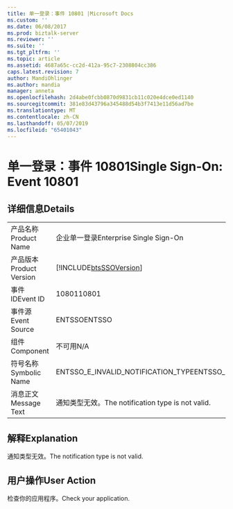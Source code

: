 ```yaml
---
title: 单一登录：事件 10801 |Microsoft Docs
ms.custom: ''
ms.date: 06/08/2017
ms.prod: biztalk-server
ms.reviewer: ''
ms.suite: ''
ms.tgt_pltfrm: ''
ms.topic: article
ms.assetid: 4687a65c-cc2d-412a-95c7-2308804cc386
caps.latest.revision: 7
author: MandiOhlinger
ms.author: mandia
manager: anneta
ms.openlocfilehash: 2d4abe0fcbb0870d9831cb11c020e4dce0ed1140
ms.sourcegitcommit: 381e83d43796a345488d54b3f7413e11d56ad7be
ms.translationtype: MT
ms.contentlocale: zh-CN
ms.lasthandoff: 05/07/2019
ms.locfileid: "65401043"
---
```

# <a name="single-sign-on-event-10801"></a><span data-ttu-id="e7075-102">单一登录：事件 10801</span><span class="sxs-lookup"><span data-stu-id="e7075-102">Single Sign-On: Event 10801</span></span>
## <a name="details"></a><span data-ttu-id="e7075-103">详细信息</span><span class="sxs-lookup"><span data-stu-id="e7075-103">Details</span></span>  
  
|                 |                                                            |
|-----------------|------------------------------------------------------------|
|  <span data-ttu-id="e7075-104">产品名称</span><span class="sxs-lookup"><span data-stu-id="e7075-104">Product Name</span></span>   |                 <span data-ttu-id="e7075-105">企业单一登录</span><span class="sxs-lookup"><span data-stu-id="e7075-105">Enterprise Single Sign-On</span></span>                  |
| <span data-ttu-id="e7075-106">产品版本</span><span class="sxs-lookup"><span data-stu-id="e7075-106">Product Version</span></span> | [!INCLUDE[btsSSOVersion](../includes/btsssoversion-md.md)] |
|    <span data-ttu-id="e7075-107">事件 ID</span><span class="sxs-lookup"><span data-stu-id="e7075-107">Event ID</span></span>     |                           <span data-ttu-id="e7075-108">10801</span><span class="sxs-lookup"><span data-stu-id="e7075-108">10801</span></span>                            |
|  <span data-ttu-id="e7075-109">事件源</span><span class="sxs-lookup"><span data-stu-id="e7075-109">Event Source</span></span>   |                           <span data-ttu-id="e7075-110">ENTSSO</span><span class="sxs-lookup"><span data-stu-id="e7075-110">ENTSSO</span></span>                           |
|    <span data-ttu-id="e7075-111">组件</span><span class="sxs-lookup"><span data-stu-id="e7075-111">Component</span></span>    |                            <span data-ttu-id="e7075-112">不可用</span><span class="sxs-lookup"><span data-stu-id="e7075-112">N/A</span></span>                             |
|  <span data-ttu-id="e7075-113">符号名称</span><span class="sxs-lookup"><span data-stu-id="e7075-113">Symbolic Name</span></span>  |             <span data-ttu-id="e7075-114">ENTSSO_E_INVALID_NOTIFICATION_TYPE</span><span class="sxs-lookup"><span data-stu-id="e7075-114">ENTSSO_E_INVALID_NOTIFICATION_TYPE</span></span>             |
|  <span data-ttu-id="e7075-115">消息正文</span><span class="sxs-lookup"><span data-stu-id="e7075-115">Message Text</span></span>   |            <span data-ttu-id="e7075-116">通知类型无效。</span><span class="sxs-lookup"><span data-stu-id="e7075-116">The notification type is not valid.</span></span>             |
  
## <a name="explanation"></a><span data-ttu-id="e7075-117">解释</span><span class="sxs-lookup"><span data-stu-id="e7075-117">Explanation</span></span>  
 <span data-ttu-id="e7075-118">通知类型无效。</span><span class="sxs-lookup"><span data-stu-id="e7075-118">The notification type is not valid.</span></span>  
  
## <a name="user-action"></a><span data-ttu-id="e7075-119">用户操作</span><span class="sxs-lookup"><span data-stu-id="e7075-119">User Action</span></span>  
 <span data-ttu-id="e7075-120">检查你的应用程序。</span><span class="sxs-lookup"><span data-stu-id="e7075-120">Check your application.</span></span>